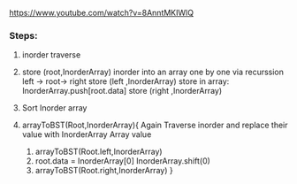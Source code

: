 https://www.youtube.com/watch?v=8AnntMKIWlQ

### Steps:
1. inorder traverse 
2. store (root,InorderArray) inorder into an array one by one via recurssion left -> root-> right 
    store (left ,InorderArray)
    store in array: InorderArray.push[root.data]
    store (right ,InorderArray)

3. Sort Inorder array
4. arrayToBST(Root,InorderArray){
    Again Traverse inorder and replace their value with InorderArray Array value 

    1. arrayToBST(Root.left,InorderArray)
    2. root.data = InorderArray[0]
       InorderArray.shift(0)
    3. arrayToBST(Root.right,InorderArray)
}